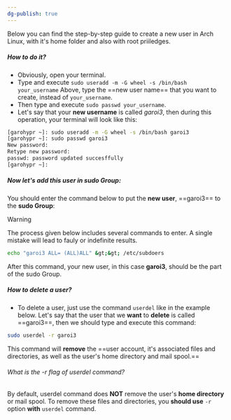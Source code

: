 ```yaml
---
dg-publish: true
---
```

Below you can find the step-by-step guide to create a new user in Arch Linux, with it's home folder and also with root priiledges.
##### How to do it?
- Obviously, open your terminal.
- Type and execute `sudo useradd -m -G wheel -s /bin/bash your_username`
	Above, type the ==new user name== that you want to create, instead of `your_username`.
- Then type and execute `sudo passwd your_username`. 
- Let's say that your **new username** is called *garoi3*, then during this operation, your terminal will look like this:
```bash
[garohypr ~]: sudo useradd -m -G wheel -s /bin/bash garoi3
[garohypr ~]: sudo passwd garoi3
New password:
Retype new password:
passwd: password updated succesffully
[garohypr ~]:
```
##### Now let's add this user in sudo Group:
You should enter the command below to put the **new user**, ==garoi3== to the **sudo Group**:

> [!warning]
> The process given below includes several commands to enter. A single mistake will lead to fauly or indefinite results.

```bash
echo "garoi3 ALL= (ALL)ALL" &gt;&gt; /etc/subdoers
```

After this command, your new user, in this case **garoi3**, should be the part of the sudo Group.

##### How to delete a user?
- To delete a user, just use the command `userdel` like in the example below. Let's say that the user that we **want** to **delete** is called ==garoi3==, then we should type and execute this command:

```bash
sudo userdel -r garoi3
```

This command will **remove** the ==user account, it's associated files and directories, as well as the user's home directory and mail spool.==
###### What is the -r flag of userdel command?
By default, userdel command does **NOT** remove the user's **home directory** or mail spool. To remove these files and directories, you **should use** `-r` option **with** `userdel` command.